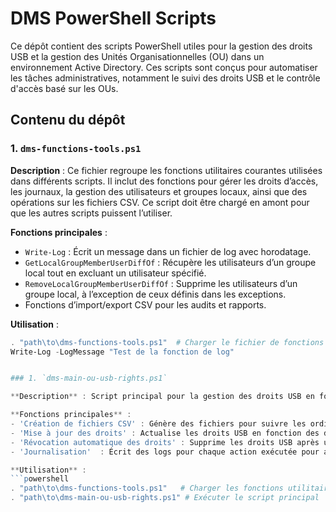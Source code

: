 # DMS PowerShell Scripts

Ce dépôt contient des scripts PowerShell utiles pour la gestion des droits USB et la gestion des Unités Organisationnelles (OU) dans un environnement Active Directory. Ces scripts sont conçus pour automatiser les tâches administratives, notamment le suivi des droits USB et le contrôle d'accès basé sur les OUs.

## Contenu du dépôt

### 1. `dms-functions-tools.ps1`

**Description** : Ce fichier regroupe les fonctions utilitaires courantes utilisées dans différents scripts. Il inclut des fonctions pour gérer les droits d’accès, les journaux, la gestion des utilisateurs et groupes locaux, ainsi que des opérations sur les fichiers CSV. Ce script doit être chargé en amont pour que les autres scripts puissent l’utiliser.

**Fonctions principales** :
- `Write-Log` : Écrit un message dans un fichier de log avec horodatage.
- `GetLocalGroupMemberUserDiffOf` : Récupère les utilisateurs d’un groupe local tout en excluant un utilisateur spécifié.
- `RemoveLocalGroupMemberUserDiffOf` : Supprime les utilisateurs d’un groupe local, à l’exception de ceux définis dans les exceptions.
- Fonctions d’import/export CSV pour les audits et rapports.

**Utilisation** :
```powershell
. "path\to\dms-functions-tools.ps1"  # Charger le fichier de fonctions
Write-Log -LogMessage "Test de la fonction de log"


### 1. `dms-main-ou-usb-rights.ps1`

**Description** : Script principal pour la gestion des droits USB en fonction des unités organisationnelles (OU). Il permet de vérifier, mettre à jour et révoquer les droits USB attribués aux ordinateurs selon des critères définis. Les données sont enregistrées dans un fichier CSV pour un suivi précis.

**Fonctions principales** :
- 'Création de fichiers CSV' : Génère des fichiers pour suivre les ordinateurs autorisés et les exceptions USB.
- 'Mise à jour des droits' : Actualise les droits USB en fonction des données du fichier CSV.
- 'Révocation automatique des droits' : Supprime les droits USB après une période de temps spécifiée.
- 'Journalisation'  : Écrit des logs pour chaque action exécutée pour audit et traçabilité.

**Utilisation** :
```powershell
. "path\to\dms-functions-tools.ps1"   # Charger les fonctions utilitaires
. "path\to\dms-main-ou-usb-rights.ps1" # Exécuter le script principal

